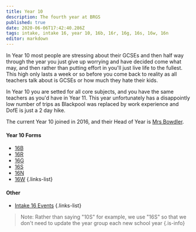 ```yaml
---
title: Year 10
description: The fourth year at BRGS
published: true
date: 2020-06-06T17:42:40.286Z
tags: intake, intake 16, year 10, 16b, 16r, 16g, 16s, 16w, 16n
editor: markdown
---
```


In Year 10 most people are stressing about their GCSEs and then half way through the year you just give up worrying and have decided come what may, and then rather than putting effort in you'll just live life to the fullest. This high only lasts a week or so before you come back to reality as all teachers talk about is GCSEs or how much they hate their kids.

In Year 10 you are setted for all core subjects, and you have the same teachers as you'd have in Year 11. This year unfortunately has a disappointly low number of trips as Blackpool was replaced by work experience and DofE is just a 2 day hike.

The current Year 10 joined in 2016, and their Head of Year is [Mrs Bowdler](/teachers/mrs-bowdler).

#### Year 10 Forms
- [16B](/students/intake16/b)
- [16R](/students/intake16/r)
- [16G](/students/intake16/g)
- [16S](/students/intake16/s)
- [16N](/students/intake16/n)
- [16W](/students/intake16/w)
{.links-list}

#### Other
- [Intake 16 Events](/students/intake16/events)
{.links-list}

> Note:  Rather than saying "10S" for example, we use "16S" so that we don't need to update the year group each new school year
{.is-info}